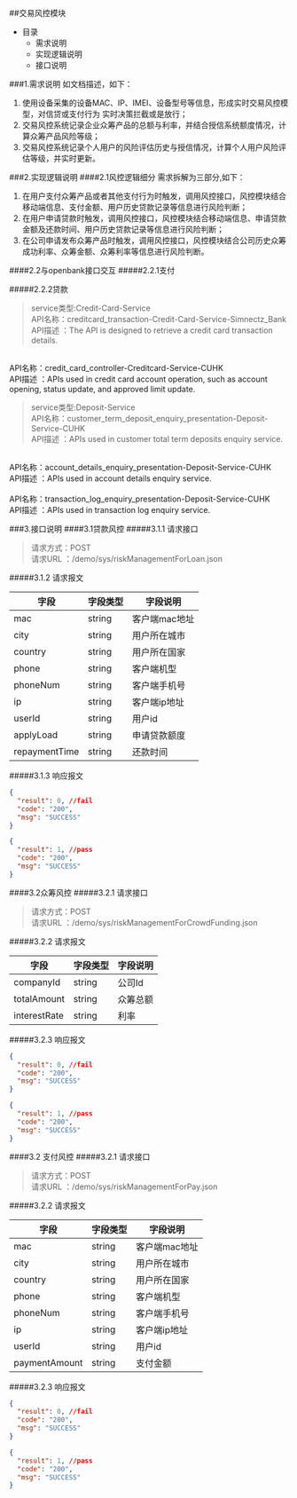 ##交易风控模块

- 目录
    - 需求说明
    - 实现逻辑说明
    - 接口说明

###1.需求说明
如文档描述，如下：
1. 使用设备采集的设备MAC、IP、IMEI、设备型号等信息，形成实时交易风控模型，对信贷或支付行为
实时决策拦截或是放行；
2. 交易风控系统记录企业众筹产品的总额与利率，并结合授信系统额度情况，计算众筹产品风险等级；
3. 交易风控系统记录个人用户的风险评估历史与授信情况，计算个人用户风险评估等级，并实时更新。

###2.实现逻辑说明
####2.1风控逻辑细分
需求拆解为三部分,如下：
1. 在用户支付众筹产品或者其他支付行为时触发，调用风控接口，风控模块结合移动端信息、支付金额、用户历史贷款记录等信息进行风险判断；
2. 在用户申请贷款时触发，调用风控接口，风控模块结合移动端信息、申请贷款金额及还款时间、用户历史贷款记录等信息进行风险判断；
3. 在公司申请发布众筹产品时触发，调用风控接口，风控模块结合公司历史众筹成功利率、众筹金额、众筹利率等信息进行风险判断。

####2.2与openbank接口交互
#####2.2.1支付

#####2.2.2贷款
>service类型:Credit-Card-Service <br>
API名称：creditcard_transaction-Credit-Card-Service-Simnectz_Bank<br>
API描述 ：The API is designed to retrieve a credit card transaction details.<br>
<br>
API名称：credit_card_controller-Creditcard-Service-CUHK<br>
API描述 ：APIs used in credit card account operation, such as account opening, status update, and approved limit update.<br>

>service类型:Deposit-Service <br>
API名称：customer_term_deposit_enquiry_presentation-Deposit-Service-CUHK<br>
API描述 ：APIs used in customer total term deposits enquiry service.<br>
<br>
API名称：account_details_enquiry_presentation-Deposit-Service-CUHK<br>
API描述 ：APIs used in account details enquiry service.<br>
<br>
API名称：transaction_log_enquiry_presentation-Deposit-Service-CUHK<br>
API描述 ：APIs used in transaction log enquiry service.<br>








###3.接口说明
####3.1贷款风控
#####3.1.1 请求接口
> 请求方式：POST<br>
请求URL ：/demo/sys/riskManagementForLoan.json

#####3.1.2 请求报文

字段       |字段类型       |字段说明
------------|-----------|-----------
mac         |string        |客户端mac地址
city       |string        |用户所在城市
country       |string        |用户所在国家
phone       |string        |客户端机型
phoneNum       |string        |客户端手机号
ip       |string        |客户端ip地址
userId       |string        |用户id
applyLoad       |string        |申请贷款额度
repaymentTime       |string        |还款时间

#####3.1.3 响应报文

```json 
{
  "result": 0, //fail
  "code": "200",
  "msg": "SUCCESS"
}

{
  "result": 1, //pass
  "code": "200",
  "msg": "SUCCESS"
}
```

####3.2众筹风控
#####3.2.1 请求接口
> 请求方式：POST<br>
请求URL ：/demo/sys/riskManagementForCrowdFunding.json

#####3.2.2 请求报文

字段       |字段类型       |字段说明
------------|-----------|-----------
companyId       |string        |公司Id
totalAmount       |string        |众筹总额
interestRate       |string        |利率

#####3.2.3 响应报文

```json 
{
  "result": 0, //fail
  "code": "200",
  "msg": "SUCCESS"
}

{
  "result": 1, //pass
  "code": "200",
  "msg": "SUCCESS"
}
```

####3.2 支付风控
#####3.2.1 请求接口
> 请求方式：POST<br>
请求URL ：/demo/sys/riskManagementForPay.json

#####3.2.2 请求报文

字段       |字段类型       |字段说明
------------|-----------|-----------
mac         |string        |客户端mac地址
city       |string        |用户所在城市
country       |string        |用户所在国家
phone       |string        |客户端机型
phoneNum       |string        |客户端手机号
ip       |string        |客户端ip地址
userId       |string        |用户id
paymentAmount       |string        |支付金额

#####3.2.3 响应报文

```json 
{
  "result": 0, //fail
  "code": "200",
  "msg": "SUCCESS"
}

{
  "result": 1, //pass
  "code": "200",
  "msg": "SUCCESS"
}
```





